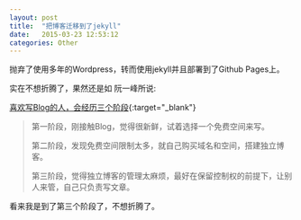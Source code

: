 ```yaml
---
layout: post
title:  "把博客迁移到了jekyll"
date:   2015-03-23 12:53:12
categories: Other
---
```


抛弃了使用多年的Wordpress，转而使用jekyll并且部署到了Github Pages上。

实在不想折腾了，果然还是如 阮一峰所说:

[喜欢写Blog的人，会经历三个阶段](http://www.ruanyifeng.com/blog/2012/08/blogging_with_jekyll.html){:target="_blank"}

> 第一阶段，刚接触Blog，觉得很新鲜，试着选择一个免费空间来写。
> 
> 第二阶段，发现免费空间限制太多，就自己购买域名和空间，搭建独立博客。
> 
> 第三阶段，觉得独立博客的管理太麻烦，最好在保留控制权的前提下，让别人来管，自己只负责写文章。

看来我是到了第三个阶段了，不想折腾了。
